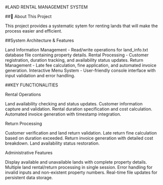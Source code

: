 #LAND RENTAL MANAGEMENT SYSTEM

##📌 About This Project

This project provides a systematic sytem for renting lands that will make the process easier and efficient.

##System Architecture & Features

Land Information Management - Read/write operations for land_info.txt database file containing property details.
Rental Processing - Customer registration, duration tracking, and availability status updates.
Return Management - Late fee calculation, fine application, and automated invoice generation.
Interactive Menu System - User-friendly console interface with input validation and error handling.

##KEY FUNCTIONALITIES

Rental Operations

Land availability checking and status updates.
Customer information capture and validation.
Rental duration specification and cost calculation.
Automated invoice generation with timestamp integration.

Return Processing

Customer verification and land return validation.
Late return fine calculation based on duration exceeded.
Return invoice generation with detailed cost breakdown.
Land availability status restoration.

Administrative Features

Display available and unavailable lands with complete property details.
Multiple land rental/return processing in single session.
Error handling for invalid inputs and non-existent property numbers.
Real-time file updates for persistent data storage.
